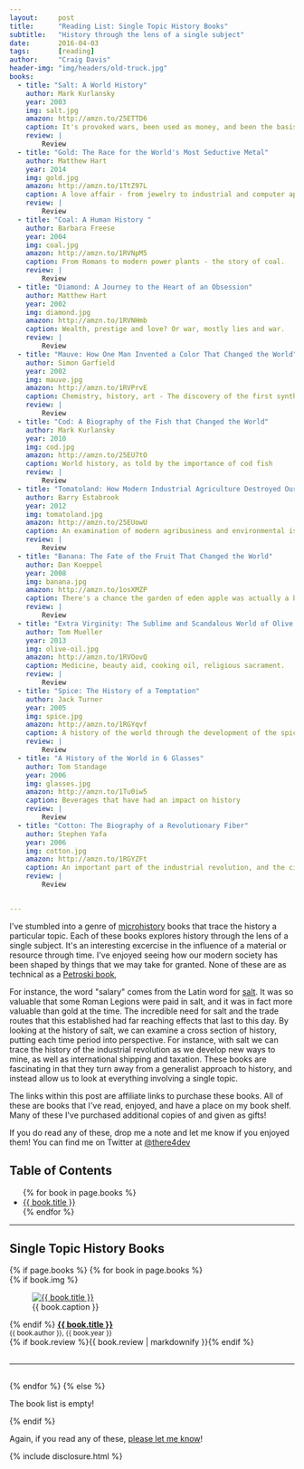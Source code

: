 ```yaml
---
layout:     post
title:      "Reading List: Single Topic History Books"
subtitle:   "History through the lens of a single subject"
date:       2016-04-03
tags:       [reading]
author:     "Craig Davis"
header-img: "img/headers/old-truck.jpg"
books:
  - title: "Salt: A World History"
    author: Mark Kurlansky
    year: 2003
    img: salt.jpg
    amazon: http://amzn.to/25ETTD6
    caption: It's provoked wars, been used as money, and been the basis of empires
    review: |
        Review
  - title: "Gold: The Race for the World's Most Seductive Metal"
    author: Matthew Hart
    year: 2014
    img: gold.jpg
    amazon: http://amzn.to/1TtZ97L
    caption: A love affair - from jewelry to industrial and computer application.
    review: |
        Review
  - title: "Coal: A Human History "
    author: Barbara Freese
    year: 2004
    img: coal.jpg
    amazon: http://amzn.to/1RVNpM5
    caption: From Romans to modern power plants - the story of coal.
    review: |
        Review
  - title: "Diamond: A Journey to the Heart of an Obsession"
    author: Matthew Hart
    year: 2002
    img: diamond.jpg
    amazon: http://amzn.to/1RVNHmb
    caption: Wealth, prestige and love? Or war, mostly lies and war.
    review: |
        Review
  - title: "Mauve: How One Man Invented a Color That Changed the World"
    author: Simon Garfield
    year: 2002
    img: mauve.jpg
    amazon: http://amzn.to/1RVPrvE
    caption: Chemistry, history, art - The discovery of the first synthetic dye
    review: |
        Review
  - title: "Cod: A Biography of the Fish that Changed the World"
    author: Mark Kurlansky
    year: 2010
    img: cod.jpg
    amazon: http://amzn.to/25EU7tO
    caption: World history, as told by the importance of cod fish
    review: |
        Review
  - title: "Tomatoland: How Modern Industrial Agriculture Destroyed Our Most Alluring Fruit "
    author: Barry Estabrook
    year: 2012
    img: tomatoland.jpg
    amazon: http://amzn.to/25EUowU
    caption: An examination of modern agribusiness and environmental issues
    review: |
        Review
  - title: "Banana: The Fate of the Fruit That Changed the World"
    author: Dan Koeppel
    year: 2008
    img: banana.jpg
    amazon: http://amzn.to/1osXMZP
    caption: There's a chance the garden of eden apple was actually a banana.
    review: |
        Review
  - title: "Extra Virginity: The Sublime and Scandalous World of Olive Oil"
    author: Tom Mueller
    year: 2013
    img: olive-oil.jpg
    amazon: http://amzn.to/1RVOovQ
    caption: Medicine, beauty aid, cooking oil, religious sacrament.
    review: |
        Review
  - title: "Spice: The History of a Temptation"
    author: Jack Turner
    year: 2005
    img: spice.jpg
    amazon: http://amzn.to/1RGYqvf
    caption: A history of the world through the development of the spice trade
    review: |
        Review
  - title: "A History of the World in 6 Glasses"
    author: Tom Standage
    year: 2006
    img: glasses.jpg
    amazon: http://amzn.to/1Tu0iw5
    caption: Beverages that have had an impact on history
    review: |
        Review
  - title: "Cotton: The Biography of a Revolutionary Fiber"
    author: Stephen Yafa
    year: 2006
    img: cotton.jpg
    amazon: http://amzn.to/1RGYZFt
    caption: An important part of the industrial revolution, and the civil war.
    review: |
        Review


---
```

[petroski]: http://amzn.to/25ETsbL "Amazon: Henry Petroski"
[salt]: http://amzn.to/1RGV8rZ "Amazon: Salt, A World History"

I've stumbled into a genre of [microhistory](https://en.wikipedia.org/wiki/Microhistory) books that trace the history a particular topic. Each of these books explores history through the lens of a single subject. It's an interesting excercise in the influence of a material or resource through time. I've enjoyed seeing how our modern society has been shaped by things that we may take for granted. None of these are as technical as a [Petroski book][petroski],

For instance, the word "salary" comes from the Latin word for [salt][salt]. It was so valuable that some Roman Legions were paid in salt, and it was in fact more valuable than gold at the time. The incredible need for salt and the trade routes that this established had far reaching effects that last to this day. By looking at the history of salt, we can examine a cross section of history, putting each time period into perspective. For instance, with salt we can trace the history of the industrial revolution as we develop new ways to mine, as well as international shipping and taxation. These books are fascinating in that they turn away from a generalist approach to history, and instead allow us to look at everything involving a single topic.

The links within this post are affiliate links to purchase these books. All of these are books that I've read, enjoyed, and have a place on my book shelf. Many of these I've purchased additional copies of and given as gifts!

If you do read any of these, drop me a note and let me know if you enjoyed them! You can find me on Twitter at [@there4dev](https://twitter.com/There4Dev)

## Table of Contents
<ul>
{% for book in page.books %}
    <li><a href="#{{ book.title | slugify }}">{{ book.title }}</a></li>
{% endfor %}
</ul>
<hr>

## Single Topic History Books

<div class="review">
{% if page.books %}
{% for book in page.books %}
    <div class="review-book" id="{{ book.title | slugify }}" >
        {% if book.img %}
        <figure>
            <a href="{{ book.amazon }}" title="Amazon: {{ book.title }}"><img src="/img/posts/single-topic-history/{{ book.img }}" alt="{{ book.title }}"></a>
            <figcaption>{{ book.caption }}</figcaption>
        </figure>
        {% endif %}
        <strong><a href="{{ book.amazon }}" title="Amazon: {{ book.title }}">{{ book.title }}</a></strong><br>
        <small>{{ book.author }}, {{ book.year }}</small><br>
        {% if book.review %}{{ book.review | markdownify }}{% endif %}
    </div>
    <hr style="clear: both; margin: 30px 0;">
{% endfor %}
{% else %}
    <p>The book list is empty!</p>
{% endif %}
</div>

Again, if you read any of these, <a href="https://twitter.com/There4Dev">please let me know</a>!

{% include disclosure.html %}
